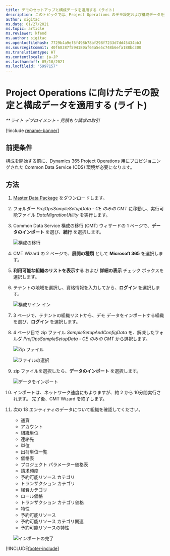 ```yaml
---
title: デモのセットアップと構成データを適用する (ライト)
description: このトピックでは、Project Operations のデモ設定および構成データを適用する方法に関する情報を提供します。
author: sigitac
ms.date: 01/27/2021
ms.topic: article
ms.reviewer: kfend
ms.author: sigitac
ms.openlocfilehash: 7729b4a9ef5f498b78af298f7233d7dd45434bb3
ms.sourcegitcommit: 40f68387f594180af64a5e5c748b6efa188bd300
ms.translationtype: HT
ms.contentlocale: ja-JP
ms.lasthandoff: 05/10/2021
ms.locfileid: "5997157"
---
```

# <a name="apply-demo-setup-and-configuration-data-for-project-operations---lite"></a>Project Operations に向けたデモの設定と構成データを適用する (ライト) 

_**ライト デプロイメント - 見積もり請求の取引_

[!include [rename-banner](~/includes/cc-data-platform-banner.md)]

## <a name="prerequisites"></a>前提条件

構成を開始する前に、Dynamics 365 Project Operations 用にプロビジョニングされた Common Data Service (CDS) 環境が必要になります。


## <a name="instructions"></a>方法

1. [Master Data Package](https://download.microsoft.com/download/3/4/1/341bf279-a64f-4baa-af31-ce624859b518/ProjOpsSampleSetupData-%20CE%20only.zip) をダウンロードします。 
2. フォルダー *ProjOpsSampleSetupData - CE のみの CMT* に移動し、実行可能ファイル *DataMigrationUtility* を実行します。
3. Common Data Service 構成の移行 (CMT) ウィザードの 1 ページで、**データのインポート** を選び、**続行** を選択します。

    ![構成の移行](./media/1ConfigurationMigration.png)

4. CMT Wizard の 2 ページで、**展開の種類** として **Microsoft 365** を選択します。
5. **利用可能な組織のリストを表示する** および **詳細の表示** チェック ボックスを選択します。
6. テナントの地域を選択し、資格情報を入力してから、**ログイン** を選択します。

   ![構成サイン イン](./media/2ConfigurationSignin.png)

7. 3 ページで、テナントの組織リストから、デモ データをインポートする組織を選び、**ログイン** を選択します。
8. 4 ページ目で zip ファイル *SampleSetupAndConfigData* を、解凍したフォルダ *ProjOpsSampleSetupData - CE のみの CMT* から選択します。

   ![Zip ファイル](./media/3ZipFile.png)

   ![ファイルの選択](./media/4SelectAFile.png)

9. zip ファイルを選択したら、**データのインポート** を選択します。

   ![データをインポート](./media/5ImportData.png)

10. インポートは、ネットワーク速度にもよりますが、約 2 から 10分間実行されます。 完了後、CMT Wizard を終了します。 
11. 次の 18 エンティティのデータについて組織を確認してください。

    -   通貨
    -   アカウント
    -   組織単位
    -   連絡先
    -   単位
    -   出荷単位一覧 
    -   価格表 
    -   プロジェクト パラメーター価格表 
    -   請求頻度
    -   予約可能リソース カテゴリ
    -   トランザクション カテゴリ
    -   経費カテゴリ
    -   ロール価格
    -   トランザクション カテゴリ価格
    -   特性
    -   予約可能リソース
    -   予約可能リソース カテゴリ関連
    -   予約可能リソースの特性

    ![インポートの完了](./media/6CompleteImport.png)


[!INCLUDE[footer-include](../includes/footer-banner.md)]
